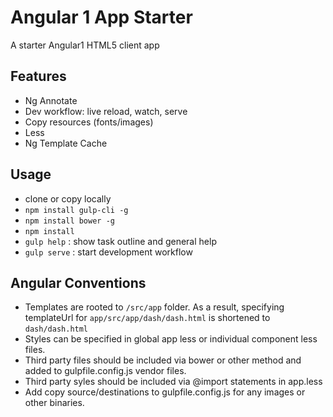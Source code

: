 # Angular 1 App Starter

A starter Angular1 HTML5 client app

## Features

 - Ng Annotate
 - Dev workflow: live reload, watch, serve
 - Copy resources (fonts/images)
 - Less
 - Ng Template Cache
 
## Usage
 
  - clone or copy locally
  - `npm install gulp-cli -g`
  - `npm install bower -g`
  - `npm install`
  - `gulp help`
    : show task outline and general help
  - `gulp serve`
    : start development workflow
    
## Angular Conventions

   - Templates are rooted to `/src/app` folder. As a result, specifying templateUrl for `app/src/app/dash/dash.html` is shortened to `dash/dash.html`
   - Styles can be specified in global app less or individual component less files.
   - Third party files should be included via bower or other method and added to gulpfile.config.js vendor files.
   - Third party syles should be included via @import statements in app.less
   - Add copy source/destinations to gulpfile.config.js for any images or other binaries.